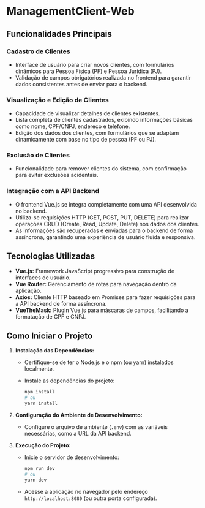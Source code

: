 # ManagementClient-Web

## Funcionalidades Principais

### Cadastro de Clientes

- Interface de usuário para criar novos clientes, com formulários dinâmicos para Pessoa Física (PF) e Pessoa Jurídica (PJ).
- Validação de campos obrigatórios realizada no frontend para garantir dados consistentes antes de enviar para o backend.

### Visualização e Edição de Clientes

- Capacidade de visualizar detalhes de clientes existentes.
- Lista completa de clientes cadastrados, exibindo informações básicas como nome, CPF/CNPJ, endereço e telefone.
- Edição dos dados dos clientes, com formulários que se adaptam dinamicamente com base no tipo de pessoa (PF ou PJ).

### Exclusão de Clientes

- Funcionalidade para remover clientes do sistema, com confirmação para evitar exclusões acidentais.

### Integração com a API Backend

- O frontend Vue.js se integra completamente com uma API desenvolvida no backend.
- Utiliza-se requisições HTTP (GET, POST, PUT, DELETE) para realizar operações CRUD (Create, Read, Update, Delete) nos dados dos clientes.
- As informações são recuperadas e enviadas para o backend de forma assíncrona, garantindo uma experiência de usuário fluida e responsiva.

## Tecnologias Utilizadas

- **Vue.js:** Framework JavaScript progressivo para construção de interfaces de usuário.
- **Vue Router:** Gerenciamento de rotas para navegação dentro da aplicação.
- **Axios:** Cliente HTTP baseado em Promises para fazer requisições para a API backend de forma assíncrona.
- **VueTheMask:** Plugin Vue.js para máscaras de campos, facilitando a formatação de CPF e CNPJ.

## Como Iniciar o Projeto

1. **Instalação das Dependências:**
   - Certifique-se de ter o Node.js e o npm (ou yarn) instalados localmente.
   - Instale as dependências do projeto:

     ```bash
     npm install
     # ou
     yarn install
     ```

2. **Configuração do Ambiente de Desenvolvimento:**
   - Configure o arquivo de ambiente (`.env`) com as variáveis necessárias, como a URL da API backend.

3. **Execução do Projeto:**
   - Inicie o servidor de desenvolvimento:

     ```bash
     npm run dev
     # ou
     yarn dev
     ```

   - Acesse a aplicação no navegador pelo endereço `http://localhost:8080` (ou outra porta configurada).

